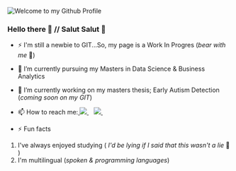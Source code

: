 ![Welcome to my Github Profile](https://user-images.githubusercontent.com/38241109/126204094-aed8f15e-abed-45f5-9e89-6baf5b932ef8.gif)
<!--
**lubnaa25/lubnaa25** is a ✨ _special_ ✨ repository because its `README.md` (this file) appears on your GitHub profile.
-->

### Hello there 👋 // Salut Salut 👋 

- ⚡ I'm still a newbie to GIT...So, my page is a Work In Progres (*bear with me* :grimacing:)

- 🌱 I’m currently pursuing my Masters in Data Science & Business Analytics

- 🔭 I’m currently working on my masters thesis; Early Autism Detection (*coming soon on my GIT*)

- 📫 How to reach me:<a href="https://www.linkedin.com/in/lubnaaar/">
    <img src="https://img.shields.io/badge/linkedin-%230077B5.svg?&style=for-the-badge&logo=linkedin&logoColor=white" />
  </a>&nbsp;&nbsp; <a href="mailto:lubnaa2509@gmail.com"><img src="https://img.shields.io/badge/gmail-%EA4335.svg?&style=for-the-badge&logo=gmail&logoColor=red" />
  </a>&nbsp;&nbsp;  
  
- ⚡ Fun facts  
1. I've always enjoyed studying ( *I'd be lying if I said that this wasn't a lie* :shushing_face: )   
2. I'm multilingual (*spoken & programming languages*)  


